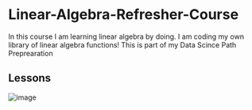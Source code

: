 # Linear-Algebra-Refresher-Course
In this course I am learning linear algebra by doing. I am coding my own library of linear algebra functions!
This is part of my Data Scince Path Preprearation

## Lessons
![image](https://github.com/sondosaabed/Linear-Algebra-Refresher-Course/assets/65151701/43d5aca9-0e70-4859-b53f-fbbd69421d26)
